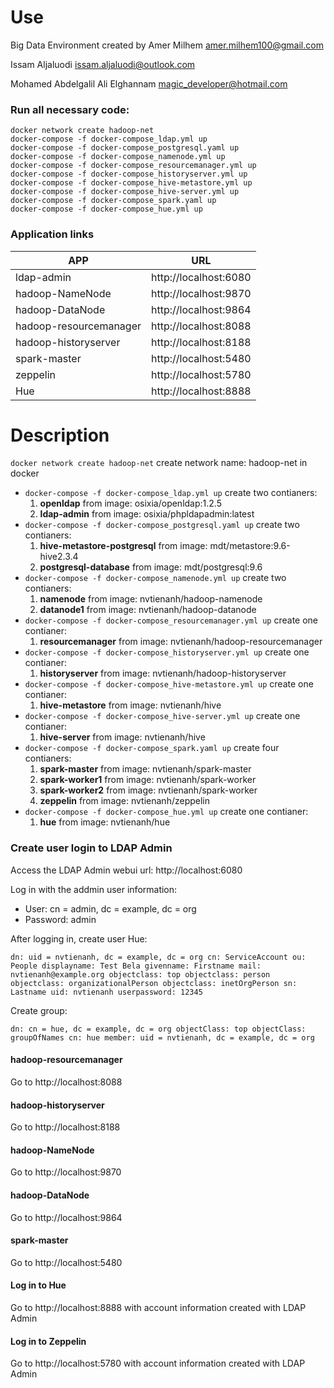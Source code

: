 # Use
Big Data Environment created by
Amer Milhem <amer.milhem100@gmail.com>

Issam Aljaluodi <issam.aljaluodi@outlook.com>

Mohamed Abdelgalil Ali Elghannam <magic_developer@hotmail.com>

### Run all necessary code:

    docker network create hadoop-net
    docker-compose -f docker-compose_ldap.yml up
    docker-compose -f docker-compose_postgresql.yaml up
    docker-compose -f docker-compose_namenode.yml up
    docker-compose -f docker-compose_resourcemanager.yml up
    docker-compose -f docker-compose_historyserver.yml up
    docker-compose -f docker-compose_hive-metastore.yml up
    docker-compose -f docker-compose_hive-server.yml up
    docker-compose -f docker-compose_spark.yaml up
    docker-compose -f docker-compose_hue.yml up
### Application links
| APP | URL|
| ------ | ------ |
| ldap-admin| http://localhost:6080 |
| hadoop-NameNode | http://localhost:9870 |
| hadoop-DataNode | http://localhost:9864 |
| hadoop-resourcemanager | http://localhost:8088 |
| hadoop-historyserver | http://localhost:8188|
| spark-master | http://localhost:5480 |
| zeppelin | http://localhost:5780 |
| Hue | http://localhost:8888 |

# Description

 `docker network create hadoop-net`  create network name: hadoop-net in docker
- `docker-compose -f docker-compose_ldap.yml up` create two contianers:
	 1. **openldap** from image: osixia/openldap:1.2.5 
	 2. **ldap-admin** from image: osixia/phpldapadmin:latest
- `docker-compose -f docker-compose_postgresql.yaml up` create two contianers:
	 1. **hive-metastore-postgresql** from image: mdt/metastore:9.6-hive2.3.4 
	 2. **postgresql-database** from image: mdt/postgresql:9.6
- `docker-compose -f docker-compose_namenode.yml up` create two contianers:
	 1. **namenode** from image: nvtienanh/hadoop-namenode 
	 2. **datanode1** from image: nvtienanh/hadoop-datanode
- `docker-compose -f docker-compose_resourcemanager.yml up` create one contianer:
	 1. **resourcemanager** from image: nvtienanh/hadoop-resourcemanager 
- `docker-compose -f docker-compose_historyserver.yml up` create one contianer:
	 1. **historyserver** from image: nvtienanh/hadoop-historyserver 
- `docker-compose -f docker-compose_hive-metastore.yml up` create one contianer:
	 1. **hive-metastore** from image: nvtienanh/hive
- `docker-compose -f docker-compose_hive-server.yml up` create one contianer:
	 1. **hive-server** from image: nvtienanh/hive
- `docker-compose -f docker-compose_spark.yaml up` create four contianers:
	 1. **spark-master** from image: nvtienanh/spark-master
	 2. **spark-worker1** from image: nvtienanh/spark-worker
	 3. **spark-worker2** from image: nvtienanh/spark-worker
	 4. **zeppelin** from image: nvtienanh/zeppelin
- `docker-compose -f docker-compose_hue.yml up` create one contianer:
	 1. **hue** from image: nvtienanh/hue 

### Create user login to LDAP Admin

Access the LDAP Admin webui url:  http://localhost:6080

Log in with the addmin user information:

 * User: cn = admin, dc = example, dc = org
 * Password: admin

After logging in, create user Hue:

`
dn: uid = nvtienanh, dc = example, dc = org
cn: ServiceAccount
ou: People
displayname: Test Bela
givenname: Firstname
mail: nvtienanh@example.org
objectclass: top
objectclass: person
objectclass: organizationalPerson
objectclass: inetOrgPerson
sn: Lastname
uid: nvtienanh
userpassword: 12345
`

Create group:

`
dn: cn = hue, dc = example, dc = org
objectClass: top
objectClass: groupOfNames
cn: hue
member: uid = nvtienanh, dc = example, dc = org
`
#### hadoop-resourcemanager
Go to http://localhost:8088
#### hadoop-historyserver
Go to http://localhost:8188
#### hadoop-NameNode
Go to http://localhost:9870
#### hadoop-DataNode
Go to http://localhost:9864
#### spark-master
Go to http://localhost:5480
#### Log in to Hue
Go to http://localhost:8888 with account information created with LDAP Admin
#### Log in to Zeppelin
Go to http://localhost:5780 with account information created with LDAP Admin
